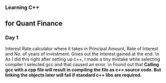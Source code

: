 ### Learning C++
## for Quant Finance

### Day 1
Interest Rate calculator where it takes in Principal Amount, Rate of Interest and No. of years of investment. Gives out the interest gained at the end. \n
As I did this right after setting up c++, I made a tiny mistake while selecting compiler I selected gcc and that caused an error. \n
Found out that **Calling gcc with a cpp file will result in compiling the file as c++ source code. But linking the objects later will fail if standard c++ libs are required.**
